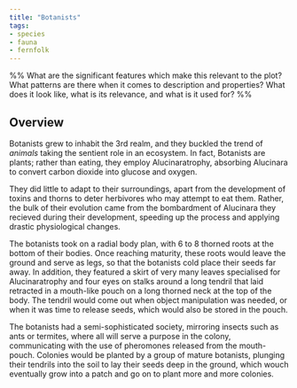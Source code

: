 ```yaml
---
title: "Botanists"
tags:
- species
- fauna
- fernfolk
---
```

%%
What are the significant features which make this relevant to the plot?
What patterns are there when it comes to description and properties?
What does it look like, what is its relevance, and what is it used for?
%%

## Overview
Botanists grew to inhabit the 3rd realm, and they buckled the trend of *animals* taking the sentient role in an ecosystem. In fact, Botanists are plants; rather than eating, they employ Alucinaratrophy, absorbing Alucinara to convert carbon dioxide into glucose and oxygen.

They did little to adapt to their surroundings, apart from the development of toxins and thorns to deter herbivores who may attempt to eat them. Rather, the bulk of their evolution came from the bombardment of Alucinara they recieved during their development, speeding up the process and applying drastic physiological changes.

The botanists took on a radial body plan, with 6 to 8 thorned roots at the bottom of their bodies. Once reaching maturity, these roots would leave the ground and serve as legs, so that the botanists cold place their seeds far away. In addition, they featured a skirt of very many leaves specialised for Alucinaratrophy and four eyes on stalks around a long tendril that laid retracted in a mouth-like pouch on a long thorned neck at the top of the body. The tendril would come out when object manipulation was needed, or when it was time to release seeds, which would also be stored in the pouch.

The botanists had a semi-sophisticated society, mirroring insects such as ants or termites, where all will serve a purpose in the colony, communicating with the use of pheromones released from the mouth-pouch. Colonies would be planted by a group of mature botanists, plunging their tendrils into the soil to lay their seeds deep in the ground, which wouch eventually grow into a patch and go on to plant more and more colonies.